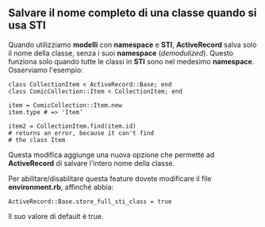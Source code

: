 ## Salvare il nome completo di una classe quando si usa STI

Quando utilizziamo **modelli** con **namespace** e **STI**, **ActiveRecord** salva solo il nome della classe, senza i suoi **namespace** (*demodulized*). Questo funziona solo quando tutte le classi in **STI** sono nel medesimo **namespace**. Osserviamo l'esempio:

	class CollectionItem < ActiveRecord::Base; end
	class ComicCollection::Item < CollectionItem; end

	item = ComicCollection::Item.new
	item.type # => 'Item’

	item2 = CollectionItem.find(item.id)
	# returns an error, because it can't find
	# the class Item

Questa modifica aggiunge una nuova opzione che permette ad **ActiveRecord** di salvare l'intero nome della classe.

Per abilitare/disablitare questa feature dovete modificare il file **environment.rb**, affinché abbia:

	ActiveRecord::Base.store_full_sti_class = true

Il suo valore di default è true.
